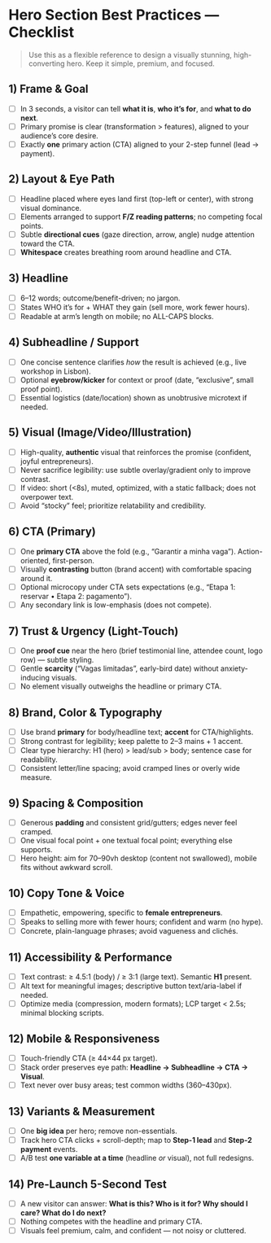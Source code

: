 # Hero Section Best Practices — Checklist

> Use this as a flexible reference to design a visually stunning, high-converting hero. Keep it simple, premium, and focused.

## 1) Frame & Goal
- [ ] In 3 seconds, a visitor can tell **what it is**, **who it’s for**, and **what to do next**.
- [ ] Primary promise is clear (transformation > features), aligned to your audience’s core desire.
- [ ] Exactly **one** primary action (CTA) aligned to your 2-step funnel (lead → payment).

## 2) Layout & Eye Path
- [ ] Headline placed where eyes land first (top-left or center), with strong visual dominance.
- [ ] Elements arranged to support **F/Z reading patterns**; no competing focal points.
- [ ] Subtle **directional cues** (gaze direction, arrow, angle) nudge attention toward the CTA.
- [ ] **Whitespace** creates breathing room around headline and CTA.

## 3) Headline
- [ ] 6–12 words; outcome/benefit-driven; no jargon.
- [ ] States WHO it’s for + WHAT they gain (sell more, work fewer hours).
- [ ] Readable at arm’s length on mobile; no ALL-CAPS blocks.

## 4) Subheadline / Support
- [ ] One concise sentence clarifies *how* the result is achieved (e.g., live workshop in Lisbon).
- [ ] Optional **eyebrow/kicker** for context or proof (date, “exclusive”, small proof point).
- [ ] Essential logistics (date/location) shown as unobtrusive microtext if needed.

## 5) Visual (Image/Video/Illustration)
- [ ] High-quality, **authentic** visual that reinforces the promise (confident, joyful entrepreneurs).
- [ ] Never sacrifice legibility: use subtle overlay/gradient only to improve contrast.
- [ ] If video: short (<8s), muted, optimized, with a static fallback; does not overpower text.
- [ ] Avoid “stocky” feel; prioritize relatability and credibility.

## 6) CTA (Primary)
- [ ] One **primary CTA** above the fold (e.g., “Garantir a minha vaga”). Action-oriented, first-person.
- [ ] Visually **contrasting** button (brand accent) with comfortable spacing around it.
- [ ] Optional microcopy under CTA sets expectations (e.g., “Etapa 1: reservar • Etapa 2: pagamento”).
- [ ] Any secondary link is low-emphasis (does not compete).

## 7) Trust & Urgency (Light-Touch)
- [ ] One **proof cue** near the hero (brief testimonial line, attendee count, logo row) — subtle styling.
- [ ] Gentle **scarcity** (“Vagas limitadas”, early-bird date) without anxiety-inducing visuals.
- [ ] No element visually outweighs the headline or primary CTA.

## 8) Brand, Color & Typography
- [ ] Use brand **primary** for body/headline text; **accent** for CTA/highlights.
- [ ] Strong contrast for legibility; keep palette to 2–3 mains + 1 accent.
- [ ] Clear type hierarchy: H1 (hero) > lead/sub > body; sentence case for readability.
- [ ] Consistent letter/line spacing; avoid cramped lines or overly wide measure.

## 9) Spacing & Composition
- [ ] Generous **padding** and consistent grid/gutters; edges never feel cramped.
- [ ] One visual focal point + one textual focal point; everything else supports.
- [ ] Hero height: aim for 70–90vh desktop (content not swallowed), mobile fits without awkward scroll.

## 10) Copy Tone & Voice
- [ ] Empathetic, empowering, specific to **female entrepreneurs**.
- [ ] Speaks to selling more with fewer hours; confident and warm (no hype).
- [ ] Concrete, plain-language phrases; avoid vagueness and clichés.

## 11) Accessibility & Performance
- [ ] Text contrast: ≥ 4.5:1 (body) / ≥ 3:1 (large text). Semantic **H1** present.
- [ ] Alt text for meaningful images; descriptive button text/aria-label if needed.
- [ ] Optimize media (compression, modern formats); LCP target < 2.5s; minimal blocking scripts.

## 12) Mobile & Responsiveness
- [ ] Touch-friendly CTA (≥ 44×44 px target).
- [ ] Stack order preserves eye path: **Headline → Subheadline → CTA → Visual**.
- [ ] Text never over busy areas; test common widths (360–430px).

## 13) Variants & Measurement
- [ ] One **big idea** per hero; remove non-essentials.
- [ ] Track hero CTA clicks + scroll-depth; map to **Step-1 lead** and **Step-2 payment** events.
- [ ] A/B test **one variable at a time** (headline *or* visual), not full redesigns.

## 14) Pre-Launch 5-Second Test
- [ ] A new visitor can answer: **What is this? Who is it for? Why should I care? What do I do next?**
- [ ] Nothing competes with the headline and primary CTA.
- [ ] Visuals feel premium, calm, and confident — not noisy or cluttered.